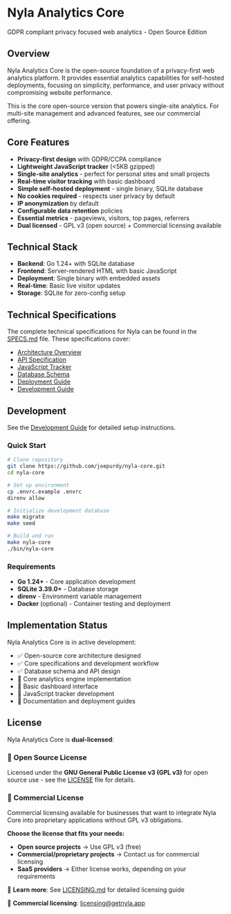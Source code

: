 # Nyla Analytics Core
GDPR compliant privacy focused web analytics - Open Source Edition

## Overview

Nyla Analytics Core is the open-source foundation of a privacy-first web analytics platform. It provides essential analytics capabilities for self-hosted deployments, focusing on simplicity, performance, and user privacy without compromising website performance.

This is the core open-source version that powers single-site analytics. For multi-site management and advanced features, see our commercial offering.

## Core Features

- **Privacy-first design** with GDPR/CCPA compliance
- **Lightweight JavaScript tracker** (<5KB gzipped)
- **Single-site analytics** - perfect for personal sites and small projects
- **Real-time visitor tracking** with basic dashboard
- **Simple self-hosted deployment** - single binary, SQLite database
- **No cookies required** - respects user privacy by default
- **IP anonymization** by default
- **Configurable data retention** policies
- **Essential metrics** - pageviews, visitors, top pages, referrers
- **Dual licensed** - GPL v3 (open source) + Commercial licensing available

## Technical Stack

- **Backend**: Go 1.24+ with SQLite database
- **Frontend**: Server-rendered HTML with basic JavaScript
- **Deployment**: Single binary with embedded assets
- **Real-time**: Basic live visitor updates
- **Storage**: SQLite for zero-config setup

## Technical Specifications

The complete technical specifications for Nyla can be found in the [SPECS.md](SPECS.md) file. These specifications cover:

- [Architecture Overview](specs/architecture-overview.md)
- [API Specification](specs/api-specification.md)
- [JavaScript Tracker](specs/js-tracker-specification.md)
- [Database Schema](specs/database-schema.md)
- [Deployment Guide](specs/deployment.md)
- [Development Guide](specs/development.md)

## Development

See the [Development Guide](specs/development.md) for detailed setup instructions.

### Quick Start

```bash
# Clone repository
git clone https://github.com/joepurdy/nyla-core.git
cd nyla-core

# Set up environment
cp .envrc.example .envrc
direnv allow

# Initialize development database
make migrate
make seed

# Build and run
make nyla-core
./bin/nyla-core
```

### Requirements

- **Go 1.24+** - Core application development
- **SQLite 3.39.0+** - Database storage
- **direnv** - Environment variable management
- **Docker** (optional) - Container testing and deployment

## Implementation Status

Nyla Analytics Core is in active development:

- ✅ Open-source core architecture designed
- ✅ Core specifications and development workflow
- ✅ Database schema and API design
- 🚧 Core analytics engine implementation
- 🚧 Basic dashboard interface
- 🚧 JavaScript tracker development
- 📝 Documentation and deployment guides

## License

Nyla Analytics Core is **dual-licensed**:

### 📖 Open Source License
Licensed under the **GNU General Public License v3 (GPL v3)** for open source use - see the [LICENSE](LICENSE) file for details.

### 💼 Commercial License
Commercial licensing available for businesses that want to integrate Nyla Core into proprietary applications without GPL v3 obligations.

**Choose the license that fits your needs:**
- **Open source projects** → Use GPL v3 (free)
- **Commercial/proprietary projects** → Contact us for commercial licensing
- **SaaS providers** → Either license works, depending on your requirements

📄 **Learn more**: See [LICENSING.md](LICENSING.md) for detailed licensing guide

📧 **Commercial licensing**: [licensing@getnyla.app](mailto:licensing@getnyla.app)
